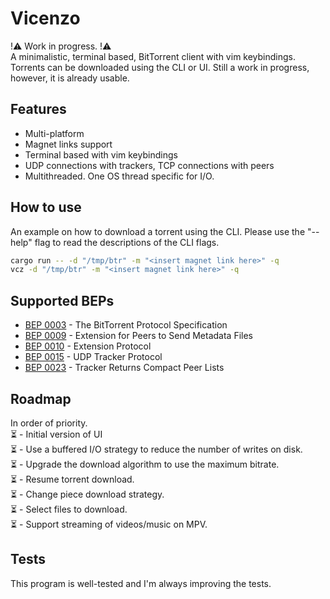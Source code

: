 # Vicenzo
!⚠️ Work in progress. !⚠️ <br />
A minimalistic, terminal based, BitTorrent client with vim keybindings. Torrents can be downloaded using the CLI or UI. Still a work in progress, however, it is already usable.

## Features
- Multi-platform <br />
- Magnet links support <br />
- Terminal based with vim keybindings <br />
- UDP connections with trackers, TCP connections with peers <br />
- Multithreaded. One OS thread specific for I/O. <br />

## How to use
An example on how to download a torrent using the CLI. Please use the "--help" flag to read the descriptions of the CLI flags.

```bash
cargo run -- -d "/tmp/btr" -m "<insert magnet link here>" -q
vcz -d "/tmp/btr" -m "<insert magnet link here>" -q
```

## Supported BEPs
- [BEP 0003](http://www.bittorrent.org/beps/bep_0003.html) - The BitTorrent Protocol Specification
- [BEP 0009](http://www.bittorrent.org/beps/bep_0009.html) - Extension for Peers to Send Metadata Files
- [BEP 0010](http://www.bittorrent.org/beps/bep_0010.html) - Extension Protocol
- [BEP 0015](http://www.bittorrent.org/beps/bep_0015.html) - UDP Tracker Protocol
- [BEP 0023](http://www.bittorrent.org/beps/bep_0023.html) - Tracker Returns Compact Peer Lists

## Roadmap
In order of priority. <br />
⏳ - Initial version of UI <br />
⏳ - Use a buffered I/O strategy to reduce the number of writes on disk. <br />
⏳ - Upgrade the download algorithm to use the maximum bitrate. <br />
⏳ - Resume torrent download. <br />
⏳ - Change piece download strategy. <br />
⏳ - Select files to download. <br />
⏳ - Support streaming of videos/music on MPV. <br />

## Tests
This program is well-tested and I'm always improving the tests.
